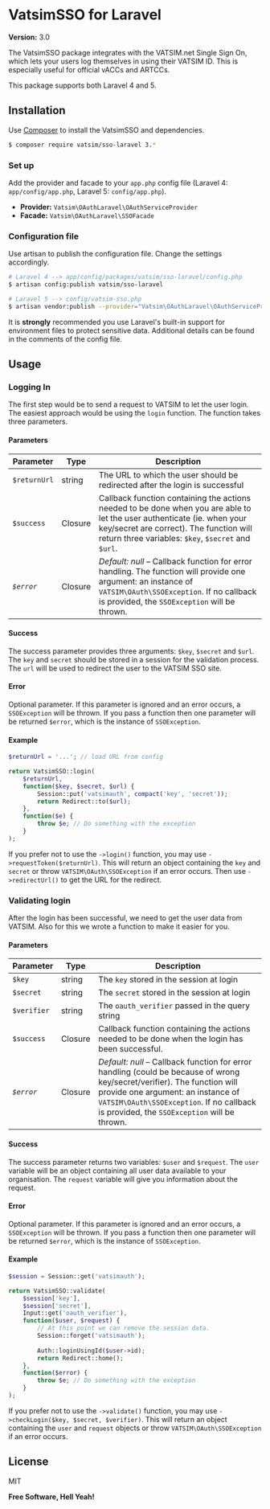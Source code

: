 VatsimSSO for Laravel
=========

**Version:** 3.0

The VatsimSSO package integrates with the VATSIM.net Single Sign On, which lets your users log themselves in using their VATSIM ID. This is especially useful for official vACCs and ARTCCs.

This package supports both Laravel 4 and 5.

Installation
--------------

Use [Composer](http://getcomposer.org) to install the VatsimSSO and dependencies.

```sh
$ composer require vatsim/sso-laravel 3.*
```

### Set up

Add the provider and facade to your `app.php` config file (Laravel 4: `app/config/app.php`, Laravel 5: `config/app.php`).

- **Provider:** `Vatsim\OAuthLaravel\OAuthServiceProvider`
- **Facade:** `Vatsim\OAuthLaravel\SSOFacade`

### Configuration file
Use artisan to publish the configuration file. Change the settings accordingly.
```sh
# Laravel 4 --> app/config/packages/vatsim/sso-laravel/config.php
$ artisan config:publish vatsim/sso-laravel

# Laravel 5 --> config/vatsim-sso.php
$ artisan vendor:publish --provider="Vatsim\OAuthLaravel\OAuthServiceProvider"
```
It is __strongly__ recommended you use Laravel's built-in support for environment files to protect sensitive data. Additional details can be found in the comments of the config file.

## Usage
### Logging In
The first step would be to send a request to VATSIM to let the user login. The easiest approach would be using the `login` function. The function takes three parameters.
#### Parameters
| Parameter       | Type   | Description |
| --------------- | ------ | ----------- |
| `$returnUrl`    | string | The URL to which the user should be redirected after the login is successful |
| `$success`      | Closure | Callback function containing the actions needed to be done when you are able to let the user authenticate (ie. when your key/secret are correct). The function will return three variables: `$key`, `$secret` and `$url`. |
| *`$error`*      | Closure | *Default: null* – Callback function for error handling. The function will provide one argument: an instance of `VATSIM\OAuth\SSOException`. If no callback is provided, the `SSOException` will be thrown. |

#### Success
The success parameter provides three arguments: `$key`, `$secret` and `$url`. The `key` and `secret` should be stored in a session for the validation process. The `url` will be used to redirect the user to the VATSIM SSO site.

#### Error
Optional parameter. If this parameter is ignored and an error occurs, a `SSOException` will be thrown. If you pass a function then one parameter will be returned `$error`, which is the instance of `SSOException`.

#### Example
```php
$returnUrl = '...'; // load URL from config

return VatsimSSO::login(
    $returnUrl,
    function($key, $secret, $url) {
        Session::put('vatsimauth', compact('key', 'secret'));
        return Redirect::to($url);
    },
    function($e) {
        throw $e; // Do something with the exception
    }
);
```

If you prefer not to use the `->login()` function, you may use `->requestToken($returnUrl)`. This will return an object containing the `key` and `secret` or throw `VATSIM\OAuth\SSOException` if an error occurs. Then use `->redirectUrl()` to get the URL for the redirect.

### Validating login
After the login has been successful, we need to get the user data from VATSIM. Also for this we wrote a function to make it easier for you.
#### Parameters
| Parameter       | Type   | Description |
| --------------- | ------ | ----------- |
| `$key`          | string | The `key` stored in the session at login |
| `$secret`       | string | The `secret` stored in the session at login |
| `$verifier`     | string | The `oauth_verifier` passed in the query string |
| `$success`      | Closure | Callback function containing the actions needed to be done when the login has been successful. |
| *`$error`*      | Closure | *Default: null* – Callback function for error handling (could be because of wrong key/secret/verifier). The function will provide one argument: an instance of `VATSIM\OAuth\SSOException`. If no callback is provided, the `SSOException` will be thrown. |

#### Success
The success parameter returns two variables: `$user` and `$request`. The `user` variable will be an object containing all user data available to your organisation. The `request` variable will give you information about the request.

#### Error
Optional parameter. If this parameter is ignored and an error occurs, a `SSOException` will be thrown. If you pass a function then one parameter will be returned `$error`, which is the instance of `SSOException`.

#### Example
```php
$session = Session::get('vatsimauth');

return VatsimSSO::validate(
    $session['key'],
    $session['secret'],
    Input::get('oauth_verifier'),
    function($user, $request) {
        // At this point we can remove the session data.
        Session::forget('vatsimauth');
        
        Auth::loginUsingId($user->id);
        return Redirect::home();
    },
    function($error) {
        throw $e; // Do something with the exception
    }
);
```

If you prefer not to use the `->validate()` function, you may use `->checkLogin($key, $secret, $verifier)`. This will return an object containing the `user` and `request` objects or throw `VATSIM\OAuth\SSOException` if an error occurs.


License
----

MIT

**Free Software, Hell Yeah!**
